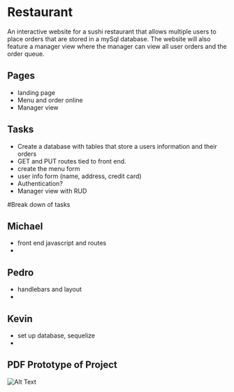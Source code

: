 # Restaurant 

An interactive website for a sushi restaurant that allows multiple users to place orders that are stored in a mySql database.  The website will also feature a manager view where the manager can view all user orders and the order queue.  

## Pages
- landing page
- Menu and order online
- Manager view



## Tasks

- Create a database with tables that store a users information and their orders
- GET and PUT routes tied to front end.  
- create the menu form
- user info form (name, address, credit card)
- Authentication?
- Manager view with RUD


#Break down of tasks
## Michael
- front end javascript and routes
-

## Pedro
- handlebars and layout
- 

## Kevin
- set up database, sequelize 
- 

## PDF Prototype of Project
![Alt Text](C:\Users\pedro\Code\Projects\Project2\AdobeXD)